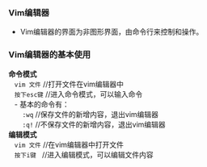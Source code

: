  ### Vim编辑器
  - Vim编辑器的界面为非图形界面，由命令行来控制和操作。
  
### Vim编辑器的基本使用
 **命令模式**
 <br/>
    `vim 文件`  //打开文件在vim编辑器中<br/>
    `按下esc键`  //进入命令模式，可以输入命令<br/>
    - 基本的命令有：<br/>
        `:wq` //保存文件的新增内容，退出vim编辑器<br/>
        `:q!` //不保存文件的新增内容，退出vim编辑器<br/>
 **编辑模式**
   <br/>
    `vim 文件`  //在vim编辑器中打开文件<br/>
    `按下i键`   //进入编辑模式，可以编辑文件内容
